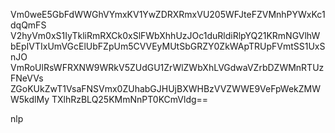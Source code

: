 Vm0weE5GbFdWWGhVYmxKV1YwZDRXRmxVU205WFJteFZVMnhPYWxKc1dqQmFS
V2hyVm0xS1IyTkliRmRXCk0xSlFWbXhhUzJOc1duRldiRlpYQ21KRmNGVlhW
bEpIVTIxUmVGcElUbFZpUm5CVVEyMUtSbGRZY0ZkWApTRUpFVmtSS1UxSnJO
VmRoUlRsWFRXNW9WRkV5ZUdGU1ZrWlZWbXhLVGdwaVZrbDZWMnRTUzFNeVVs
ZGoKUkZwT1VsaFNSVmx0ZUhabGJHUjBXWHBzVVZWWE9VeFpWekZMWW5kdlMy
TXlhRzBLQ25KMmNnPT0KCmVldg==

nlp
